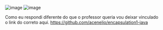 ![image](https://github.com/user-attachments/assets/15b770f6-3d2a-40ca-b4e7-fa074de580ee)
![image](https://github.com/user-attachments/assets/308b11de-582b-4dc8-b4c1-cfaaac0c9625)

Como eu respondi diferente do que o professor queria vou deixar vinculado o link do correto aqui. https://github.com/acenelio/encapsulation1-java
